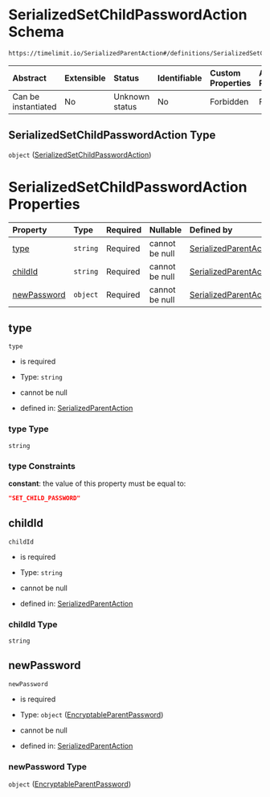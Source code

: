 # SerializedSetChildPasswordAction Schema

```txt
https://timelimit.io/SerializedParentAction#/definitions/SerializedSetChildPasswordAction
```



| Abstract            | Extensible | Status         | Identifiable | Custom Properties | Additional Properties | Access Restrictions | Defined In                                                                                        |
| :------------------ | :--------- | :------------- | :----------- | :---------------- | :-------------------- | :------------------ | :------------------------------------------------------------------------------------------------ |
| Can be instantiated | No         | Unknown status | No           | Forbidden         | Forbidden             | none                | [SerializedParentAction.schema.json\*](SerializedParentAction.schema.json "open original schema") |

## SerializedSetChildPasswordAction Type

`object` ([SerializedSetChildPasswordAction](serializedparentaction-definitions-serializedsetchildpasswordaction.md))

# SerializedSetChildPasswordAction Properties

| Property                    | Type     | Required | Nullable       | Defined by                                                                                                                                                                                                                         |
| :-------------------------- | :------- | :------- | :------------- | :--------------------------------------------------------------------------------------------------------------------------------------------------------------------------------------------------------------------------------- |
| [type](#type)               | `string` | Required | cannot be null | [SerializedParentAction](serializedparentaction-definitions-serializedsetchildpasswordaction-properties-type.md "https://timelimit.io/SerializedParentAction#/definitions/SerializedSetChildPasswordAction/properties/type")       |
| [childId](#childid)         | `string` | Required | cannot be null | [SerializedParentAction](serializedparentaction-definitions-serializedsetchildpasswordaction-properties-childid.md "https://timelimit.io/SerializedParentAction#/definitions/SerializedSetChildPasswordAction/properties/childId") |
| [newPassword](#newpassword) | `object` | Required | cannot be null | [SerializedParentAction](serializedparentaction-definitions-encryptableparentpassword.md "https://timelimit.io/SerializedParentAction#/definitions/SerializedSetChildPasswordAction/properties/newPassword")                       |

## type



`type`

* is required

* Type: `string`

* cannot be null

* defined in: [SerializedParentAction](serializedparentaction-definitions-serializedsetchildpasswordaction-properties-type.md "https://timelimit.io/SerializedParentAction#/definitions/SerializedSetChildPasswordAction/properties/type")

### type Type

`string`

### type Constraints

**constant**: the value of this property must be equal to:

```json
"SET_CHILD_PASSWORD"
```

## childId



`childId`

* is required

* Type: `string`

* cannot be null

* defined in: [SerializedParentAction](serializedparentaction-definitions-serializedsetchildpasswordaction-properties-childid.md "https://timelimit.io/SerializedParentAction#/definitions/SerializedSetChildPasswordAction/properties/childId")

### childId Type

`string`

## newPassword



`newPassword`

* is required

* Type: `object` ([EncryptableParentPassword](serializedparentaction-definitions-encryptableparentpassword.md))

* cannot be null

* defined in: [SerializedParentAction](serializedparentaction-definitions-encryptableparentpassword.md "https://timelimit.io/SerializedParentAction#/definitions/SerializedSetChildPasswordAction/properties/newPassword")

### newPassword Type

`object` ([EncryptableParentPassword](serializedparentaction-definitions-encryptableparentpassword.md))
